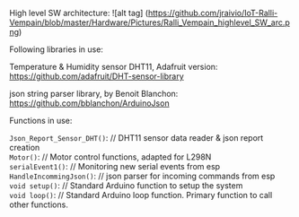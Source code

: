 

High level SW architecture:
![alt tag] (https://github.com/jraivio/IoT-Ralli-Vempain/blob/master/Hardware/Pictures/Ralli_Vempain_highlevel_SW_arc.png)

Following libraries in use:    

Temperature & Humidity sensor DHT11, Adafruit version:    
https://github.com/adafruit/DHT-sensor-library    

json string parser library, by Benoit Blanchon:    
https://github.com/bblanchon/ArduinoJson

Functions in use:

`Json_Report_Sensor_DHT()`: // DHT11 sensor data reader & json report creation    
`Motor()`:  // Motor control functions, adapted for L298N    
`serialEvent1()`: // Monitoring new serial events from esp  
`HandleIncommingJson()`: // json parser for incoming commands from esp
`void setup()`: // Standard Arduino function to setup the system    
`void loop()`: // Standard Arduino loop function. Primary function to call other functions.


